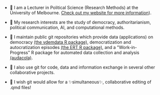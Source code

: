 


- 👋 I am a Lecturer in Political Science (Research Methods) at the University of Melbourne. [Check out my website for more information](https://seraphinem.github.io/)).

- 🔭 My research interests are the study of democracy, authoritarianism, political communication, AI, and computational methods.

- 💬 I maintain public git repositories which provide data (applications) on democracy [(the vdemdata R package)](https://github.com/vdeminstitute/vdemdata), democratization and autocratization episodes [(the ERT R package)](https://github.com/vdeminstitute/ERT), and a "Work-in-Progress" R package for automated data collection and analysis [(audacola)](https://github.com/SeraphineM/audacola).

- 🌱 I also use git for code, data and information exchange in several other collaborative projects. 

- 🤔 I wish git would allow for a ✨simultaneous✨, collaborative editing of .qmd files!


